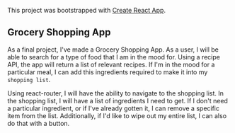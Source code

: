 This project was bootstrapped with [Create React App](https://github.com/facebook/create-react-app).

## Grocery Shopping App

As a final project, I've made a Grocery Shopping App. As a user, I will be able to search for a type of food that I am in the mood for. Using a recipe API, the app will return a list of relevant recipes. If I'm in the mood for a particular meal, I can add this ingredients required to make it into my `shopping list`.

Using react-router, I will have the ability to navigate to the shopping list. In the shopping list, I will have a list of ingredients I need to get. If I don't need a particular ingredient, or if I've already gotten it, I can remove a specific item from the list. Additionally, if I'd like to wipe out my entire list, I can also do that with a button. 
